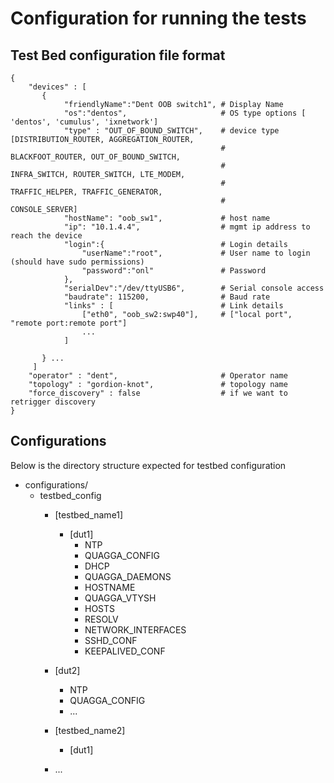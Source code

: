# Configuration for running the tests

Test Bed configuration file format
--------------------

```
{
    "devices" : [
       {
            "friendlyName":"Dent OOB switch1", # Display Name
            "os":"dentos",                     # OS type options [ 'dentos', 'cumulus', 'ixnetwork']
            "type" : "OUT_OF_BOUND_SWITCH",    # device type [DISTRIBUTION_ROUTER, AGGREGATION_ROUTER,
                                               #              BLACKFOOT_ROUTER, OUT_OF_BOUND_SWITCH,
                                               #              INFRA_SWITCH, ROUTER_SWITCH, LTE_MODEM,
                                               #              TRAFFIC_HELPER, TRAFFIC_GENERATOR,
                                               #              CONSOLE_SERVER]
            "hostName": "oob_sw1",             # host name
            "ip": "10.1.4.4",                  # mgmt ip address to reach the device
            "login":{                          # Login details
                "userName":"root",             # User name to login (should have sudo permissions)
                "password":"onl"               # Password
            },
            "serialDev":"/dev/ttyUSB6",        # Serial console access
            "baudrate": 115200,                # Baud rate
            "links" : [                        # Link details
                ["eth0", "oob_sw2:swp40"],     # ["local port", "remote port:remote port"]
                ...
            ]

       } ...
     ]
    "operator" : "dent",                       # Operator name
    "topology" : "gordion-knot",               # topology name
    "force_discovery" : false                  # if we want to retrigger discovery
}
```

Configurations
---------------------

Below is the directory structure expected for testbed configuration

* configurations/
  + testbed_config
    - [testbed_name1]
      - [dut1]
        - NTP
        - QUAGGA_CONFIG
        - DHCP
        - QUAGGA_DAEMONS
        - HOSTNAME
        - QUAGGA_VTYSH
        - HOSTS
        - RESOLV
        - NETWORK_INTERFACES
        - SSHD_CONF
        - KEEPALIVED_CONF
     - [dut2]

        - NTP
        - QUAGGA_CONFIG
        - ...
    - [testbed_name2]
      - [dut1]
    - ...
